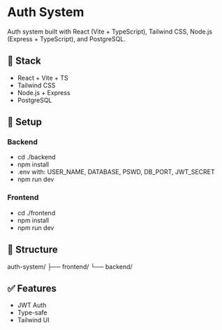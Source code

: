 # Auth System

Auth system built with React (Vite + TypeScript), Tailwind CSS, Node.js (Express + TypeScript), and PostgreSQL.

## 🔧 Stack
- React + Vite + TS
- Tailwind CSS
- Node.js + Express
- PostgreSQL

## 🚀 Setup

### Backend
- cd ./backend
- npm install
- .env with: USER_NAME, DATABASE, PSWD, DB_PORT, JWT_SECRET
- npm run dev


### Frontend

- cd ./frontend
- npm install
- npm run dev


## 📁 Structure

auth-system/
├── frontend/ 
└── backend/ 


## ✅ Features
- JWT Auth
- Type-safe
- Tailwind UI
